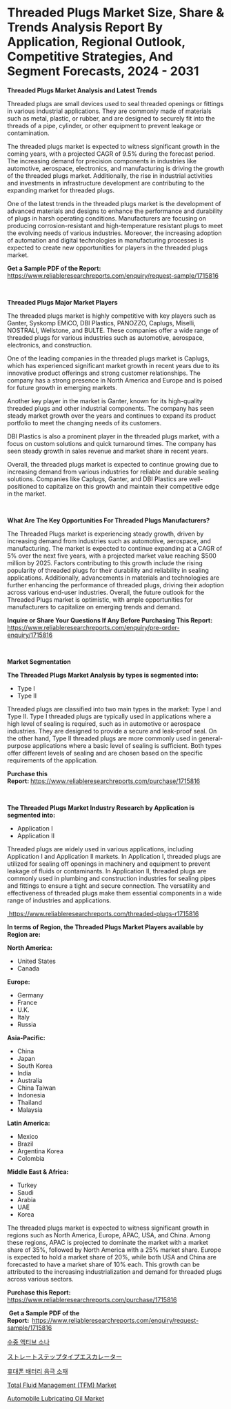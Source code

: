 <p><h1>Threaded Plugs Market Size, Share & Trends Analysis Report By Application, Regional Outlook, Competitive Strategies, And Segment Forecasts, 2024 - 2031</h1></p><p><strong>Threaded Plugs Market Analysis and Latest Trends</strong></p>
<p><p>Threaded plugs are small devices used to seal threaded openings or fittings in various industrial applications. They are commonly made of materials such as metal, plastic, or rubber, and are designed to securely fit into the threads of a pipe, cylinder, or other equipment to prevent leakage or contamination.</p><p>The threaded plugs market is expected to witness significant growth in the coming years, with a projected CAGR of 9.5% during the forecast period. The increasing demand for precision components in industries like automotive, aerospace, electronics, and manufacturing is driving the growth of the threaded plugs market. Additionally, the rise in industrial activities and investments in infrastructure development are contributing to the expanding market for threaded plugs.</p><p>One of the latest trends in the threaded plugs market is the development of advanced materials and designs to enhance the performance and durability of plugs in harsh operating conditions. Manufacturers are focusing on producing corrosion-resistant and high-temperature resistant plugs to meet the evolving needs of various industries. Moreover, the increasing adoption of automation and digital technologies in manufacturing processes is expected to create new opportunities for players in the threaded plugs market.</p></p>
<p><strong>Get a Sample PDF of the Report:&nbsp;</strong> <a href="https://www.reliableresearchreports.com/enquiry/request-sample/1715816">https://www.reliableresearchreports.com/enquiry/request-sample/1715816</a></p>
<p>&nbsp;</p>
<p><strong>Threaded Plugs Major Market Players</strong></p>
<p><p>The threaded plugs market is highly competitive with key players such as Ganter, Syskomp EMiCO, DBI Plastics, PANOZZO, Caplugs, Miselli, NOSTRALI, Wellstone, and BULTE. These companies offer a wide range of threaded plugs for various industries such as automotive, aerospace, electronics, and construction.</p><p>One of the leading companies in the threaded plugs market is Caplugs, which has experienced significant market growth in recent years due to its innovative product offerings and strong customer relationships. The company has a strong presence in North America and Europe and is poised for future growth in emerging markets.</p><p>Another key player in the market is Ganter, known for its high-quality threaded plugs and other industrial components. The company has seen steady market growth over the years and continues to expand its product portfolio to meet the changing needs of its customers.</p><p>DBI Plastics is also a prominent player in the threaded plugs market, with a focus on custom solutions and quick turnaround times. The company has seen steady growth in sales revenue and market share in recent years.</p><p>Overall, the threaded plugs market is expected to continue growing due to increasing demand from various industries for reliable and durable sealing solutions. Companies like Caplugs, Ganter, and DBI Plastics are well-positioned to capitalize on this growth and maintain their competitive edge in the market.</p></p>
<p>&nbsp;</p>
<p><strong>What Are The Key Opportunities For Threaded Plugs Manufacturers?</strong></p>
<p><p>The Threaded Plugs market is experiencing steady growth, driven by increasing demand from industries such as automotive, aerospace, and manufacturing. The market is expected to continue expanding at a CAGR of 5% over the next five years, with a projected market value reaching $500 million by 2025. Factors contributing to this growth include the rising popularity of threaded plugs for their durability and reliability in sealing applications. Additionally, advancements in materials and technologies are further enhancing the performance of threaded plugs, driving their adoption across various end-user industries. Overall, the future outlook for the Threaded Plugs market is optimistic, with ample opportunities for manufacturers to capitalize on emerging trends and demand.</p></p>
<p><strong>Inquire or Share Your Questions If Any Before Purchasing This Report:</strong> <a href="https://www.reliableresearchreports.com/enquiry/pre-order-enquiry/1715816">https://www.reliableresearchreports.com/enquiry/pre-order-enquiry/1715816</a></p>
<p>&nbsp;</p>
<p><strong>Market Segmentation</strong></p>
<p><strong>The Threaded Plugs Market Analysis by types is segmented into:</strong></p>
<p><ul><li>Type I</li><li>Type II</li></ul></p>
<p><p>Threaded plugs are classified into two main types in the market: Type I and Type II. Type I threaded plugs are typically used in applications where a high level of sealing is required, such as in automotive or aerospace industries. They are designed to provide a secure and leak-proof seal. On the other hand, Type II threaded plugs are more commonly used in general-purpose applications where a basic level of sealing is sufficient. Both types offer different levels of sealing and are chosen based on the specific requirements of the application.</p></p>
<p><strong>Purchase this Report:&nbsp;</strong><a href="https://www.reliableresearchreports.com/purchase/1715816">https://www.reliableresearchreports.com/purchase/1715816</a></p>
<p>&nbsp;</p>
<p><strong>The Threaded Plugs Market Industry Research by Application is segmented into:</strong></p>
<p><ul><li>Application I</li><li>Application II</li></ul></p>
<p><p>Threaded plugs are widely used in various applications, including Application I and Application II markets. In Application I, threaded plugs are utilized for sealing off openings in machinery and equipment to prevent leakage of fluids or contaminants. In Application II, threaded plugs are commonly used in plumbing and construction industries for sealing pipes and fittings to ensure a tight and secure connection. The versatility and effectiveness of threaded plugs make them essential components in a wide range of industries and applications.</p></p>
<p><a href="https://www.reliableresearchreports.com/threaded-plugs-r1715816">&nbsp;https://www.reliableresearchreports.com/threaded-plugs-r1715816</a></p>
<p><strong>In terms of Region, the Threaded Plugs Market Players available by Region are:</strong></p>
<p>
    <p> <strong> North America: </strong>
        <ul>
            <li>United States</li>
            <li>Canada</li>
        </ul>
        </p> 
    <p> <strong> Europe: </strong>
        <ul>
            <li>Germany</li>
            <li>France</li>
            <li>U.K.</li>
            <li>Italy</li>
            <li>Russia</li>
        </ul>
        </p> 
    <p> <strong> Asia-Pacific: </strong>
        <ul>
            <li>China</li>
            <li>Japan</li>
            <li>South Korea</li>
            <li>India</li>
            <li>Australia</li>
            <li>China Taiwan</li>
            <li>Indonesia</li>
            <li>Thailand</li>
            <li>Malaysia</li>
        </ul>
        </p> 
    <p> <strong> Latin America: </strong>
        <ul>
            <li>Mexico</li>
            <li>Brazil</li>
            <li>Argentina Korea</li>
            <li>Colombia</li>
        </ul>
        </p> 
    <p> <strong> Middle East & Africa: </strong>
        <ul>
            <li>Turkey</li>
            <li>Saudi</li>
            <li>Arabia</li>
            <li>UAE</li>
            <li>Korea</li>
        </ul>
    </p>
    </p>
<p><p>The threaded plugs market is expected to witness significant growth in regions such as North America, Europe, APAC, USA, and China. Among these regions, APAC is projected to dominate the market with a market share of 35%, followed by North America with a 25% market share. Europe is expected to hold a market share of 20%, while both USA and China are forecasted to have a market share of 10% each. This growth can be attributed to the increasing industrialization and demand for threaded plugs across various sectors.</p></p>
<p><strong>Purchase this Report: </strong><a href="https://www.reliableresearchreports.com/purchase/1715816">https://www.reliableresearchreports.com/purchase/1715816</a></p>
<p>&nbsp;<strong>Get a Sample PDF of the Report:&nbsp;&nbsp;</strong><a href="https://www.reliableresearchreports.com/enquiry/request-sample/1715816">https://www.reliableresearchreports.com/enquiry/request-sample/1715816</a></p>
<p><strong></strong></p>
<p><p><a href="https://github.com/vsckjg50460/Market-Research-Report-List-2/blob/main/8384150107778.md">수중 액티브 소나</a></p><p><a href="https://github.com/KenyonJohns/Market-Research-Report-List-1/blob/main/6875555113698.md">ストレートステップタイプエスカレーター</a></p><p><a href="https://github.com/Evans21Bill/Market-Research-Report-List-1/blob/main/7016895110906.md">휴대폰 배터리 음극 소재</a></p><p><a href="https://github.com/seekum/Market-Research-Report-List-3/blob/main/total-fluid-management-tfm-market.md">Total Fluid Management (TFM) Market</a></p><p><a href="https://github.com/nancykennedykellievqfqt2/Market-Research-Report-List-2/blob/main/automobile-lubricating-oil-market.md">Automobile Lubricating Oil Market</a></p></p>